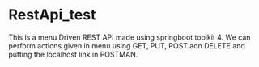 ﻿# RestApi_test
This is a menu Driven REST API made using springboot toolkit 4.
We can perform actions given in menu using GET, PUT, POST adn DELETE and putting the localhost link in POSTMAN. 
